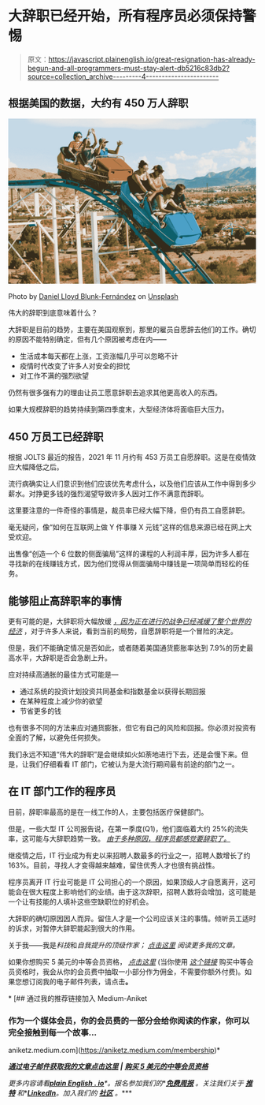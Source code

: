 # 大辞职已经开始，所有程序员必须保持警惕

> 原文：<https://javascript.plainenglish.io/great-resignation-has-already-begun-and-all-programmers-must-stay-alert-db5216c83db2?source=collection_archive---------4----------------------->

## 根据美国的数据，大约有 450 万人辞职

![](img/7283a4237e0cddc6e54e6186c9a3fe7c.png)

Photo by [Daniel Lloyd Blunk-Fernández](https://unsplash.com/@blunkorama?utm_source=medium&utm_medium=referral) on [Unsplash](https://unsplash.com?utm_source=medium&utm_medium=referral)

伟大的辞职到底意味着什么？

大辞职是目前的趋势，主要在美国观察到，那里的雇员自愿辞去他们的工作。确切的原因不能特别确定，但有几个原因被考虑在内——

*   生活成本每天都在上涨，工资涨幅几乎可以忽略不计
*   疫情时代改变了许多人对安全的担忧
*   对工作不满的强烈欲望

仍然有很多强有力的理由让员工愿意辞职去追求其他更高收入的东西。

如果大规模辞职的趋势持续到第四季度末，大型经济体将面临巨大压力。

## 450 万员工已经辞职

根据 JOLTS 最近的报告，2021 年 11 月约有 453 万员工自愿辞职。这是在疫情效应大幅降低之后。

流行病确实让人们意识到他们应该优先考虑什么，以及他们应该从工作中得到多少薪水。对挣更多钱的强烈渴望导致许多人因对工作不满意而辞职。

这里要注意的一件奇怪的事情是，裁员率已经大幅下降，但仍有员工自愿辞职。

毫无疑问，像“如何在互联网上做 Y 件事赚 X 元钱”这样的信息来源已经在网上大受欢迎。

出售像“创造一个 6 位数的侧面骗局”这样的课程的人利润丰厚，因为许多人都在寻找新的在线赚钱方式，因为他们觉得从侧面骗局中赚钱是一项简单而轻松的任务。

## 能够阻止高辞职率的事情

更有可能的是，大辞职将大幅放缓 [*，因为正在进行的战争已经减缓了整个世界的经济*](https://medium.datadriveninvestor.com/russia-ukraine-war-is-all-set-to-ruin-normal-citizens-life-worldwide-a75169410c16) ，对于许多人来说，看到当前的局势，自愿辞职将是一个冒险的决定。

但是，我们不能确定情况是否如此，或者随着美国通货膨胀率达到 7.9%的历史最高水平，大辞职是否会急剧上升。

应对持续高通胀的最佳方式可能是—

*   通过系统的投资计划投资共同基金和指数基金以获得长期回报
*   在某种程度上减少你的欲望
*   节省更多的钱

也有很多不同的方法来应对通货膨胀，但它有自己的风险和回报。你必须对投资有全面的了解，以避免任何损失。

我们永远不知道“伟大的辞职”是会继续如火如荼地进行下去，还是会慢下来。但是，让我们仔细看看 IT 部门，它被认为是大流行期间最有前途的部门之一。

## 在 IT 部门工作的程序员

目前，辞职率最高的是在一线工作的人，主要包括医疗保健部门。

但是，一些大型 IT 公司报告说，在第一季度(Q1)，他们面临着大约 25%的流失率，这可能与大辞职趋势一致。 [*由于多种原因，程序员都感觉要辞职了。*](/why-do-programmers-feel-like-quitting-programming-d77115ebf2d6)

继疫情之后，IT 行业成为有史以来招聘人数最多的行业之一，招聘人数增长了约 163%。目前，寻找人才变得越来越难，留住优秀人才也很有挑战性。

程序员离开 IT 行业可能是 IT 公司担心的一个原因，如果顶级人才自愿离开，这可能会在很大程度上影响他们的业绩。由于这次辞职，招聘人数将会增加，这可能是一个让有技能的人填补这些空缺职位的好机会。

大辞职的确切原因因人而异。留住人才是一个公司应该关注的事情。倾听员工适时的诉求，对暂停大辞职能起到很大的作用。

关于我——我是*科技*和*自我提升的顶级作家；* [*点击这里*](https://aniketz.medium.com/) *阅读更多我的文章。*

如果你想购买 5 美元的中等会员资格， [*点击这里*](https://aniketz.medium.com/membership) (当你使用 [*这个链接*](https://aniketz.medium.com/membership) 购买中等会员资格时，我会从你的会员费中抽取一小部分作为佣金，不需要你额外付费)。如果您想订阅我的电子邮件列表，请点击[](https://aniketz.medium.com/subscribe)**。**

*[](https://aniketz.medium.com/membership) [## 通过我的推荐链接加入 Medium-Aniket

### 作为一个媒体会员，你的会员费的一部分会给你阅读的作家，你可以完全接触到每一个故事…

aniketz.medium.com](https://aniketz.medium.com/membership)* 

*[**通过电子邮件获取我的文章点击这里**](https://aniketz.medium.com/subscribe) **|** [**购买 5 美元的中等会员资格**](https://aniketz.medium.com/membership)*

**更多内容请看*[***plain English . io***](https://plainenglish.io/)*。报名参加我们的**[***免费周报***](http://newsletter.plainenglish.io/) *。关注我们关于* [***推特***](https://twitter.com/inPlainEngHQ) *和**[***LinkedIn***](https://www.linkedin.com/company/inplainenglish/)*。加入我们的* [***社区***](https://discord.gg/GtDtUAvyhW) *。****